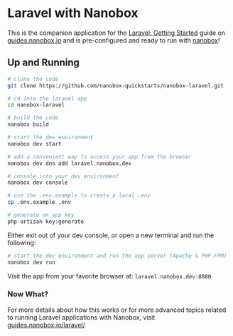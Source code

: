 # Laravel with Nanobox
This is the companion application for the [Laravel: Getting Started](https://guides.nanobox.io/laravel/) guide on [guides.nanobox.io](https://guides.nanobox.io) and is pre-configured and ready to run with [nanobox](https://nanobox.io/)!

## Up and Running

``` bash
# clone the code
git clone https://github.com/nanobox-quickstarts/nanobox-laravel.git

# cd into the laravel app
cd nanobox-laravel

# build the code
nanobox build

# start the dev environment
nanobox dev start

# add a convenient way to access your app from the browser
nanobox dev dns add laravel.nanobox.dev

# console into your dev environment
nanobox dev console

# use the .env.example to create a local .env
cp .env.example .env

# generate an app key
php artisan key:generate
```

Either exit out of your dev console, or open a new terminal and run the following:

```bash
# start the dev environment and run the app server (Apache & PHP-FPM)
nanobox dev run
```

Visit the app from your favorite browser at: `laravel.nanobox.dev:8080`

### Now What?
For more details about how this works or for more advanced topics related to running Laravel applications with Nanobox, visit [guides.nanobox.io/laravel/](https://guides.nanobox.io/laravel/)
